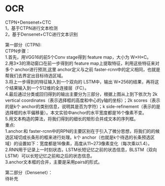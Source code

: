 # OCR
CTPN+Densenet+CTC  
1，基于CTPN进行文本检测  
2，基于Densenet+CTC进行文本识别  
        
          
第一部分（CTPN):   
CTPN步骤：  
1.首先，用VGG16的前5个Conv stage得到 feature map，大小为 W×H×C。  
2.用3×3的滑动窗口在前一步得到的 feature map上提取特征，利用这些特征来对多个 anchor进行预测,这里 anchor定义与之前 faster-rcnn中的定义相同，也就是帮我们去界定出目标待选区域。  
3.将上一步得到的特征输入到一个双向的 LSTM中，输出 W×256的结果，再将这个结果输入到一个512维的全连接层（FC）。  
4.最后通过分类或回归得到的输出主要分为三部分，根据上图从上到下依次为 2k vertical coordinates（表示选择框的高度和中心的y轴的坐标）；2k scores（表示的是k个 anchor的类别信息，说明其是否为字符）；k side-refinement（表示的是选择框的水平偏移量）。本文实验中anchor的水平宽度都是16个像素不变。  
5.用文本构造的算法，将我们得到的细长的矩形合并成文本的序列框。  
重点:  
1.anchor:和 faster-rcnn中的RPN的主要区别在于引入了微分思想，将我们的的候选区域切成长条形的框来进行处理。k个 anchor（也就是k个待选的长条预选区域）的设置如下：宽度都是16像素，高度从11~273像素变化（每次乘以1.4）。  
2.RNN用于记录上一时刻状态，LSTM长短记忆之前的状态信息，BLSTM（双向LSTM）可以长短记忆之前和之后的状态信息。   
3.anchor文本框的合并，主要是采用pairs的形式。  
        
            
第二部分（Densenet）：  
待补充  
